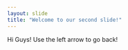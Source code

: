 ```yaml
---
layout: slide
title: "Welcome to our second slide!"
---
```

Hi Guys!
Use the left arrow to go back!
